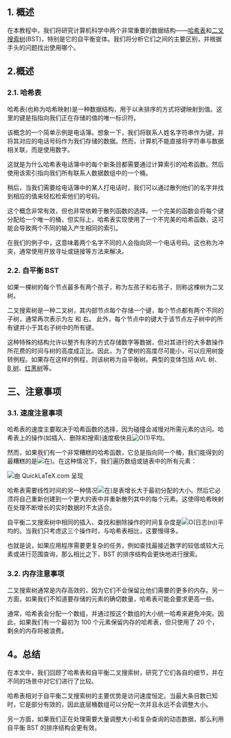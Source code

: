 ## 1. 概述

在本教程中，我们将研究计算机科学中两个非常重要的数据结构——[哈希表](https://www.baeldung.com/cs/hashing)和[二叉搜索树](https://www.baeldung.com/cs/binary-search-trees)(BST)，特别是它的自平衡变体。我们将分析它们之间的主要区别，并根据手头的问题找出使用哪个。

## 2.概述

### 2.1. 哈希表

哈希表(也称为哈希映射)是一种数据结构，用于以未排序的方式将键映射到值。这里的键是指指向我们正在存储的值的唯一标识符。

该概念的一个简单示例是电话簿。想象一下，我们将联系人姓名字符串作为键，并将其对应的电话号码作为我们存储的数据。然而，计算机不能直接将字符串与数据相关联，而是使用数字。

这就是为什么哈希表电话簿中的每个新条目都需要通过计算索引的哈希函数。然后使用该索引指向我们所有联系人数据数组中的一个桶。

稍后，当我们需要给电话簿中的某人打电话时，我们可以通过散列他们的名字并找到相应的值来轻松检索他们的号码。

这个概念非常有效，但也非常依赖于散列函数的选择。一个完美的函数会将每个键分配给一个唯一的桶，但实际上，哈希表实现使用了一个不完美的哈希函数，这可能会导致两个不同的输入产生相同的索引。

在我们的例子中，这意味着两个名字不同的人会指向同一个电话号码。这也称为冲突，通常使用开放寻址或链接等方法来解决。

### 2.2. 自平衡 BST

如果一棵树的每个节点最多有两个孩子，称为左孩子和右孩子，则称这棵树为二叉树。

二叉搜索树是一种二叉树，其内部节点每个存储一个键，每个节点都有两个不同的子树，通常再次表示为左 和 右。 此外，每个节点中的键大于该节点左子树中的所有键并小于其右子树中的所有键。

这种特殊的结构允许以整齐有序的方式存储数字等数据，但对其进行的大多数操作所花费的时间与树的高度成正比。因此，为了使树的高度尽可能小，可以应用树旋转例程。如果存在这样的例程，则该树称为自平衡树。典型的变体包括 AVL 树、[B 树](https://www.baeldung.com/cs/b-trees-vs-btrees)、[红黑树](https://www.baeldung.com/cs/red-black-trees)等。

## 三、注意事项

### 3.1. 速度注意事项

哈希表的速度主要取决于哈希函数的选择，因为碰撞会减慢对所需元素的访问。哈希表上的操作(如插入、删除和搜索)速度极快且![O(1)](https://www.baeldung.com/wp-content/ql-cache/quicklatex.com-66c97a4dfb9f2e2983629033366d7018_l3.svg)平均。

然而，如果我们有一个非常糟糕的哈希函数，它总是指向同一个桶，我们能得到的最糟糕的是![在)](https://www.baeldung.com/wp-content/ql-cache/quicklatex.com-f8d599809b2f7987726c648086c1981d_l3.svg)。在这种情况下，我们遍历数组或链表中的所有元素：

![由 QuickLaTeX.com 呈现](https://www.baeldung.com/wp-content/ql-cache/quicklatex.com-d4f2e8f6234417e07f3ada5f2577ae5d_l3.svg)

哈希表需要线性时间的另一种情况![在)](https://www.baeldung.com/wp-content/ql-cache/quicklatex.com-f8d599809b2f7987726c648086c1981d_l3.svg)是表增长大于最初分配的大小。然后它必须将自己重新创建到一个更大的表中并重新散列其中的每个元素。这使得哈希映射在处理不断增长的实时数据时不太适合。

自平衡二叉搜索树中相同的插入、查找和删除操作的时间复杂度是![O(日志(n))](https://www.baeldung.com/wp-content/ql-cache/quicklatex.com-b15503718d0ccc0cf4cf9137e087efc0_l3.svg)平均的。当我们只考虑这三个操作时，与哈希表相比，这要慢得多。

也就是说，如果应用程序需要更复杂的任务，例如查找最接近数字的较低或较大元素或进行范围查询，那么相比之下，BST 的排序结构会更快地进行搜索。

### 3.2. 内存注意事项

二叉搜索树通常是内存高效的，因为它们不会保留比他们需要的更多的内存。另一方面，如果我们不知道要存储的元素的确切数量，哈希表可能会要求更高一些。

通常，哈希表会分配一个数组，并通过按这个数组的大小统一哈希来避免冲突。因此，如果我们有一个最初为 100 个元素保留内存的哈希表，但只使用了 20 个，剩余的内存将被浪费。

## 4。总结

在本文中，我们回顾了哈希表和自平衡二叉搜索树，研究了它们各自的细节，并在不同的场景中对它们进行了比较。

哈希表相对于自平衡二叉搜索树的主要优势是访问速度恒定。当最大条目数已知时，它是部分有效的，因此底层桶数组可以分配一次并且永远不会调整大小。

另一方面，如果我们正在处理需要大量调整大小和复杂查询的动态数据，那么利用自平衡 BST 的排序结构会更有效。